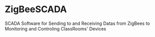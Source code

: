 # ZigBeeSCADA
SCADA Software for Sending to and Receiving Datas from ZigBees to Monitoring and Controling ClassRooms' Devices

